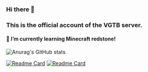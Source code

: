### Hi there 👋

### This is the official account of the VGTB server.

#### 🌱 I’m currently learning Minecraft redstone!

 ![Anurag's GitHub stats](https://github-readme-stats.vercel.app/api?username=VGTB2021&hide=issues&count_private=true&show_icons=true&include_all_commits=true&hide_border=true&bg_color=30,DCE35B,45B649&title_color=3B4371&icon_color=3B4371&text_color=3B4371)


[![Readme Card](https://github-readme-stats.vercel.app/api/pin/?username=VGTB2021&repo=VGTB2021.github.io&hide_border=true&bg_color=30,DCE35B,45B649&title_color=3B4371&icon_color=3B4371&text_color=3B4371)](https://github.com/VGTB2021/VGTB2021.github.io)
[![Readme Card](https://github-readme-stats.vercel.app/api/pin/?username=VGTB2021&repo=VGTB2021&hide_border=true&bg_color=30,DCE35B,45B649&title_color=3B4371&icon_color=3B4371&text_color=3B4371)](https://github.com/VGTB2021/VGTB2021)
